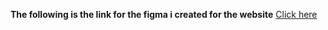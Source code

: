 **The following is the link for the figma i created for the website** [Click here](https://www.figma.com/design/iPsLXT6cUq0dTatuhOkeSH/Winter-figma?node-id=0-1&p=f&t=gO1yNBBr2vf8BXxP-0)

